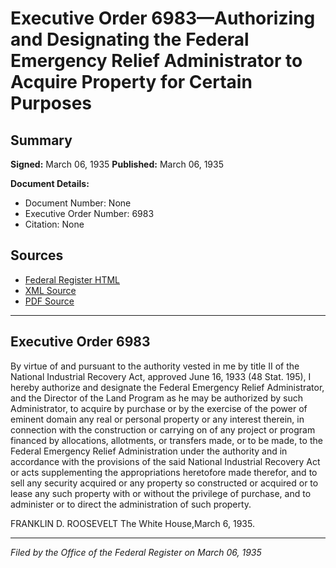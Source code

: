 # Executive Order 6983—Authorizing and Designating the Federal Emergency Relief Administrator to Acquire Property for Certain Purposes

## Summary

**Signed:** March 06, 1935
**Published:** March 06, 1935

**Document Details:**
- Document Number: None
- Executive Order Number: 6983
- Citation: None

## Sources
- [Federal Register HTML](https://www.presidency.ucsb.edu/documents/executive-order-6983-authorizing-and-designating-the-federal-emergency-relief)
- [XML Source](None)
- [PDF Source](None)

---

## Executive Order 6983

By virtue of and pursuant to the authority vested in me by title II of the National Industrial Recovery Act, approved June 16, 1933 (48 Stat. 195), I hereby authorize and designate the Federal Emergency Relief Administrator, and the Director of the Land Program as he may be authorized by such Administrator, to acquire by purchase or by the exercise of the power of eminent domain any real or personal property or any interest therein, in connection with the construction or carrying on of any project or program financed by allocations, allotments, or transfers made, or to be made, to the Federal Emergency Relief Administration under the authority and in accordance with the provisions of the said National Industrial Recovery Act or acts supplementing the appropriations heretofore made therefor, and to sell any security acquired or any property so constructed or acquired or to lease any such property with or without the privilege of purchase, and to administer or to direct the administration of such property.

FRANKLIN D. ROOSEVELT
The White House,March 6, 1935.

---

*Filed by the Office of the Federal Register on March 06, 1935*
